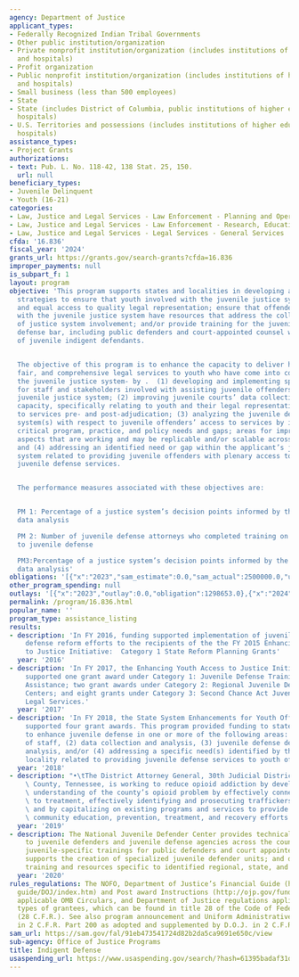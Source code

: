 ```yaml
---
agency: Department of Justice
applicant_types:
- Federally Recognized Indian Tribal Governments
- Other public institution/organization
- Private nonprofit institution/organization (includes institutions of higher education
  and hospitals)
- Profit organization
- Public nonprofit institution/organization (includes institutions of higher education
  and hospitals)
- Small business (less than 500 employees)
- State
- State (includes District of Columbia, public institutions of higher education and
  hospitals)
- U.S. Territories and possessions (includes institutions of higher education and
  hospitals)
assistance_types:
- Project Grants
authorizations:
- text: Pub. L. No. 118-42, 138 Stat. 25, 150.
  url: null
beneficiary_types:
- Juvenile Delinquent
- Youth (16-21)
categories:
- Law, Justice and Legal Services - Law Enforcement - Planning and Operations
- Law, Justice and Legal Services - Law Enforcement - Research, Education, Training
- Law, Justice and Legal Services - Legal Services - General Services
cfda: '16.836'
fiscal_year: '2024'
grants_url: https://grants.gov/search-grants?cfda=16.836
improper_payments: null
is_subpart_f: 1
layout: program
objective: 'This program supports states and localities in developing and implementing
  strategies to ensure that youth involved with the juvenile justice system have fair
  and equal access to quality legal representation; ensure that offenders involved
  with the juvenile justice system have resources that address the collateral consequences
  of justice system involvement; and/or provide training for the juvenile indigent
  defense bar, including public defenders and court-appointed counsel working on behalf
  of juvenile indigent defendants.


  The objective of this program is to enhance the capacity to deliver high-quality,
  fair, and comprehensive legal services to youth who have come into contact with
  the juvenile justice system- by .  (1) developing and implementing specialized training
  for staff and stakeholders involved with assisting juvenile offenders within the
  juvenile justice system; (2) improving juvenile courts’ data collection and reporting
  capacity, specifically relating to youth and their legal representation, and access
  to services pre- and post-adjudication; (3) analyzing the juvenile defense delivery
  system(s) with respect to juvenile offenders’ access to services by identifying
  critical program, practice, and policy needs and gaps; areas for improvement; and
  aspects that are working and may be replicable and/or scalable across jurisdictions;
  and (4) addressing an identified need or gap within the applicant’s juvenile justice
  system related to providing juvenile offenders with plenary access to high-quality
  juvenile defense services.


  The performance measures associated with these objectives are:


  PM 1: Percentage of a justice system’s decision points informed by the results of
  data analysis

  PM 2: Number of juvenile defense attorneys who completed training on topics pertinent
  to juvenile defense

  PM3:Percentage of a justice system’s decision points informed by the results of
  data analysis'
obligations: '[{"x":"2023","sam_estimate":0.0,"sam_actual":2500000.0,"usa_spending_actual":2193883.31},{"x":"2024","sam_estimate":0.0,"sam_actual":2238066.0,"usa_spending_actual":2954790.84},{"x":"2025","sam_estimate":0.0,"sam_actual":0.0,"usa_spending_actual":-78663.31}]'
other_program_spending: null
outlays: '[{"x":"2023","outlay":0.0,"obligation":1298653.0},{"x":"2024","outlay":0.0,"obligation":1253649.0},{"x":"2025","outlay":0.0,"obligation":0.0}]'
permalink: /program/16.836.html
popular_name: ''
program_type: assistance_listing
results:
- description: 'In FY 2016, funding supported implementation of juvenile indigent
    defense reform efforts to the recipients of the the FY 2015 Enhancing Youth Access
    to Justice Initiative:  Category 1 State Reform Planning Grants'
  year: '2016'
- description: 'In FY 2017, the Enhancing Youth Access to Justice Initiative  funding
    supported one grant award under Category 1: Juvenile Defense Training and Technical
    Assistance; two grant awards under Category 2: Regional Juvenile Defender Resource
    Centers; and eight grants under Category 3: Second Chance Act Juvenile Reentry
    Legal Services.'
  year: '2017'
- description: 'In FY 2018, the State System Enhancements for Youth Offenders funding
    supported four grant awards. This program provided funding to states and localities
    to enhance juvenile defense in one or more of the following areas: (1) training
    of staff, (2) data collection and analysis, (3) juvenile defense delivery system
    analysis, and/or (4) addressing a specific need(s) identified by the state or
    locality related to providing juvenile defense services to youth offenders.'
  year: '2018'
- description: "•\tThe District Attorney General, 30th Judicial District in Shelby\
    \ County, Tennessee, is working to reduce opioid addiction by developing a better\
    \ understanding of the county’s opioid problem by effectively connecting addicts\
    \ to treatment, effectively identifying and prosecuting traffickers and distributors,\
    \ and by capitalizing on existing programs and services to provide more effective\
    \ community education, prevention, treatment, and recovery efforts."
  year: '2019'
- description: The National Juvenile Defender Center provides technical assistance
    to juvenile defenders and juvenile defense agencies across the country; conducts
    juvenile-specific trainings for public defenders and court appointed special counsel;
    supports the creation of specialized juvenile defender units; and develops tools,
    training and resources specific to identified regional, state, and local needs.
  year: '2020'
rules_regulations: The NOFO, Department of Justice’s Financial Guide (http://ojp.gov/financial
  guide/DOJ/index.htm) and Post award Instructions (http://ojp.gov/funding/Implement/Resources/PostAwardInistructions.pdf),
  applicable OMB Circulars, and Department of Justice regulations applicable to specific
  types of grantees, which can be found in title 28 of the Code of Federal Regulations
  (28 C.F.R.). See also program announcement and Uniform Administrative Requirements
  in 2 C.F.R. Part 200 as adopted and supplemented by D.O.J. in 2 C.F.R. Part 2800.
sam_url: https://sam.gov/fal/91eb473541724d82b2da5ca9691e650c/view
sub-agency: Office of Justice Programs
title: Indigent Defense
usaspending_url: https://www.usaspending.gov/search/?hash=61395badaf31dd33bc78a3365c3dea39
---
```

